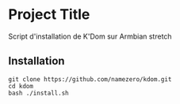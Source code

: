 # Project Title
Script d'installation de K'Dom sur Armbian stretch
## Installation
```
git clone https://github.com/namezero/kdom.git
cd kdom
bash ./install.sh
```
